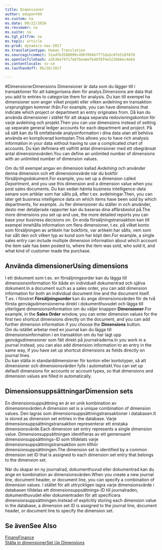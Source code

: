 ```yaml
---
title: Dimensioner
author: edupont04
ms.custom: na
ms.date: 09/22/2016
ms.reviewer: na
ms.suite: na
ms.tgt_pltfrm: na
ms.topic: article
ms-prod: dynamics-nav-2017
ms.translationtype: Human Translation
ms.sourcegitcommit: 51adfb3588099c496f0946ff71da5c6fe518f070
ms.openlocfilehash: a1b38e74717e87bea6efb46f8f4e5236b6ec4e64
ms.contentlocale: sv-se
ms.lasthandoff: 06/26/2017

---
```


#<a name="dimensions"></a><span data-ttu-id="79ec7-102">Dimensioner</span><span class="sxs-lookup"><span data-stu-id="79ec7-102">Dimensions</span></span>
<span data-ttu-id="79ec7-103">Dimensioner är data som du lägger till i transaktioner för att kategorisera dem för analys.</span><span class="sxs-lookup"><span data-stu-id="79ec7-103">Dimensions are data that you add to entries to categorize them for analysis.</span></span> <span data-ttu-id="79ec7-104">Du kan till exempel ha dimensioner som anger vilket projekt eller vilken avdelning en transaktion ursprungligen kommer ifrån.</span><span class="sxs-lookup"><span data-stu-id="79ec7-104">For example, you can have dimensions that indicate which project or department an entry originates from.</span></span>
<span data-ttu-id="79ec7-105">Då kan du använda dimensioner i stället för att skapa separata redovisningskonton för varje avdelning och projekt.</span><span class="sxs-lookup"><span data-stu-id="79ec7-105">Then you can use dimensions instead of setting up separate general ledger accounts for each department and project.</span></span> <span data-ttu-id="79ec7-106">På så sätt kan du få omfattande analysinformation i dina data utan att behöva använda en komplicerad kontoplan.</span><span class="sxs-lookup"><span data-stu-id="79ec7-106">This allows you to have rich analysis information in your data without having to use a complicated chart of accounts.</span></span>
<span data-ttu-id="79ec7-107">Du kan definiera ett valfritt antal dimensioner med ett obegränsat antal dimensionsvärden.</span><span class="sxs-lookup"><span data-stu-id="79ec7-107">You can define an unlimited number of dimensions with an unlimited number of dimension values.</span></span>  

<span data-ttu-id="79ec7-108">Om du till exempel angav en dimension kallad *Avdelning* och använder denna dimension och ett dimensionsvärde när du bokför försäljningsdokument.</span><span class="sxs-lookup"><span data-stu-id="79ec7-108">For example, you set up a dimension called *Department*, and you use this dimension and a dimension value when you post sales documents.</span></span> <span data-ttu-id="79ec7-109">Du kan sedan hämta business intelligence-data senare som artiklar som har sålts på, efter t.ex. avdelningar.</span><span class="sxs-lookup"><span data-stu-id="79ec7-109">Then, you can later get business intelligence data on which items have been sold by which departments, for example.</span></span>
<span data-ttu-id="79ec7-110">Ju fler dimensioner du ställer in och använder, desto mer detaljerade rapporter kan du baseras dina affärsbeslut på.</span><span class="sxs-lookup"><span data-stu-id="79ec7-110">The more dimensions you set up and use, the more detailed reports you can base your business decisions on.</span></span> <span data-ttu-id="79ec7-111">En enda försäljningstransaktion kan till exempel innehålla information om flera dimensioner, t.ex. på vilket konto som försäljningen av artikeln har bokförts, var artikeln har sålts, vem som har sålt den och vilken typ av kund som har köpt den.</span><span class="sxs-lookup"><span data-stu-id="79ec7-111">For example, a single sales entry can include multiple dimension information about which account the item sale has been posted to, where the item was sold, who sold it, and what kind of customer made the purchase.</span></span>  

## <a name="using-dimensions"></a><span data-ttu-id="79ec7-112">Använda dimensioner</span><span class="sxs-lookup"><span data-stu-id="79ec7-112">Using dimensions</span></span>
<span data-ttu-id="79ec7-113">I ett dokument som t.ex. en försäljningsorder kan du lägga till dimensionsinformation för både en individuell dokumentrad och själva dokument.</span><span class="sxs-lookup"><span data-stu-id="79ec7-113">In a document such as a sales order, you can add dimension information for both an individual document line and the document itself.</span></span> <span data-ttu-id="79ec7-114">T.ex. i fönstret **Försäljningsorder** kan du ange dimensionsvärden för de två första genvägsdimensionerna direkt i dokumenthuvudet och lägga till ytterligare dimensionsinformation om du väljer knappen **Dimensioner**.</span><span class="sxs-lookup"><span data-stu-id="79ec7-114">For example, in the **Sales Order** window, you can enter dimension values for the first two shortcut dimensions directly on the document, and you can add further dimension information if you choose the **Dimensions** button.</span></span>  
<span data-ttu-id="79ec7-115">Om du istället arbetar med en journal kan du lägga till dimensionsinformation i en transaktion om du har lagt upp genvägsdimensioner som fält direkt på journalraderna.</span><span class="sxs-lookup"><span data-stu-id="79ec7-115">In you work in a journal instead, you can also add dimension information to an entry in the same way, if you have set up shortcut dimensions as fields directly on journal lines.</span></span>  
<span data-ttu-id="79ec7-116">Du kan ställa in standarddimensioner för konton eller kontotyper, så att dimensioner och dimensionsvärden fylls i automatiskt.</span><span class="sxs-lookup"><span data-stu-id="79ec7-116">You can set up default dimensions for accounts or account types, so that dimensions and dimension values are filled in automatically.</span></span>  

## <a name="dimension-sets"></a><span data-ttu-id="79ec7-117">Dimensionsuppsättningar</span><span class="sxs-lookup"><span data-stu-id="79ec7-117">Dimension sets</span></span>
<span data-ttu-id="79ec7-118">En dimensionsuppsättning en är en unik kombination av dimensionsvärden.</span><span class="sxs-lookup"><span data-stu-id="79ec7-118">A dimension set is a unique combination of dimension values.</span></span> <span data-ttu-id="79ec7-119">Den lagras som dimensionsuppsättningstransaktioner i databasen.</span><span class="sxs-lookup"><span data-stu-id="79ec7-119">It is stored as dimension set entries in the database.</span></span> <span data-ttu-id="79ec7-120">Varje dimensionsuppsättningstransaktion representerar ett enstaka dimensionsvärde.</span><span class="sxs-lookup"><span data-stu-id="79ec7-120">Each dimension set entry represents a single dimension value.</span></span> <span data-ttu-id="79ec7-121">Dimensionsuppsättningen identifieras av ett gemensamt dimensionsuppsättnings-ID som tilldelats varje dimensionsuppsättningstransaktion som tillhör dimensionsuppsättningen.</span><span class="sxs-lookup"><span data-stu-id="79ec7-121">The dimension set is identified by a common dimension set ID that is assigned to each dimension set entry that belongs to the dimension set.</span></span>  

<span data-ttu-id="79ec7-122">När du skapar en ny journalrad, dokumenthuvud eller dokumentrad kan du ange en kombination av dimensionsvärden.</span><span class="sxs-lookup"><span data-stu-id="79ec7-122">When you create a new journal line, document header, or document line, you can specify a combination of dimension values.</span></span> <span data-ttu-id="79ec7-123">I stället för att uttryckligen lagra varje dimensionsvärde i databasen tilldelas ett dimensionsuppsättnings-ID till journalraden, dokumenthuvudet eller dokumentraden för att specificera dimensionsuppsättningen.</span><span class="sxs-lookup"><span data-stu-id="79ec7-123">Instead of explicitly storing each dimension value in the database, a dimension set ID is assigned to the journal line, document header, or document line to specify the dimension set.</span></span>  

## <a name="see-also"></a><span data-ttu-id="79ec7-124">Se även</span><span class="sxs-lookup"><span data-stu-id="79ec7-124">See Also</span></span>
[<span data-ttu-id="79ec7-125">Finans</span><span class="sxs-lookup"><span data-stu-id="79ec7-125">Finance</span></span>](finance-setup.md)  
[<span data-ttu-id="79ec7-126">Ställa in dimensioner</span><span class="sxs-lookup"><span data-stu-id="79ec7-126">Set Up Dimensions</span></span>](finance-setup-setup-dimensions.md)  

